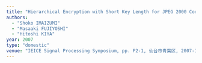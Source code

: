 ```yaml
---
title: "Hierarchical Encryption with Short Key Length for JPEG 2000 Coded Images"
authors:
  - "Shoko IMAIZUMI"
  - "Masaaki FUJIYOSHI"
  - "Hitoshi KIYA"
year: 2007
type: "domestic"
venue: "IEICE Signal Processing Symposium, pp. P2-1, 仙台市青葉区, 2007-11-07."
---
```

